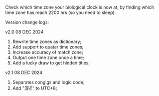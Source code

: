 Check which time zone your biological clock is now at, by finding which time zone has reach 2200 hrs (so you need to sleep).

Version change logs:

v2.0 08 DEC 2024
1. Rewrite time zones as dictionary;
2. Add support to quatar time zones;
3. Increase accuracy of match zone;
4. Output one time zone once a time;
5. Add a lucky draw to get hidden titles;

v2.1 08 DEC 2024
1. Separates congigs and logic code;
2. Add "深✌️" to UTC+8;
